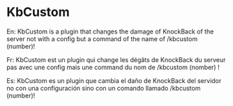 # KbCustom

En:
KbCustom is a plugin that changes the damage of KnockBack of the server not with a config but a command of the name of /kbcustom (number)!

Fr: 
KbCustom est un plugin qui change les dégâts de KnockBack du serveur pas avec une config mais une command du nom de /kbcustom (nomber) !

Es:
KbCustom es un plugin que cambia el daño de KnockBack del servidor no con una configuración sino con un comando llamado /kbcustom (number)!

